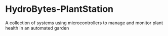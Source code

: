# HydroBytes-PlantStation
 A collection of systems using microcontrollers to manage and monitor plant health in an automated garden

